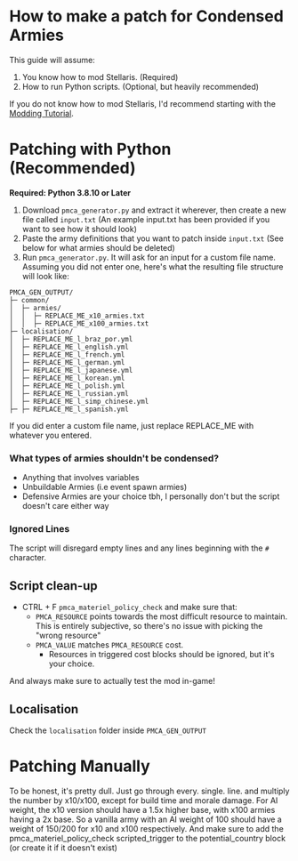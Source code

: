 # How to make a patch for Condensed Armies
This guide will assume:
1. You know how to mod Stellaris. (Required)
2. How to run Python scripts. (Optional, but heavily recommended)

If you do not know how to mod Stellaris, I'd recommend starting with the [Modding Tutorial](https://stellaris.paradoxwikis.com/Modding_tutorial).

# Patching with Python (Recommended)
**Required: Python 3.8.10 or Later**

1. Download `pmca_generator.py` and extract it wherever, then create a new file called `input.txt` (An example input.txt has been provided if you want to see how it should look)
2. Paste the army definitions that you want to patch inside `input.txt` (See below for what armies should be deleted)
3. Run `pmca_generator.py`. It will ask for an input for a custom file name. Assuming you did not enter one, here's what the resulting file structure will look like:
```
PMCA_GEN_OUTPUT/
├─ common/
│  ├─ armies/
│  │  ├─ REPLACE_ME_x10_armies.txt
│  │  ├─ REPLACE_ME_x100_armies.txt
├─ localisation/
│  ├─ REPLACE_ME_l_braz_por.yml
│  ├─ REPLACE_ME_l_english.yml
│  ├─ REPLACE_ME_l_french.yml
│  ├─ REPLACE_ME_l_german.yml
│  ├─ REPLACE_ME_l_japanese.yml
│  ├─ REPLACE_ME_l_korean.yml
│  ├─ REPLACE_ME_l_polish.yml
│  ├─ REPLACE_ME_l_russian.yml
│  ├─ REPLACE_ME_l_simp_chinese.yml
├─ ├─ REPLACE_ME_l_spanish.yml
```
If you did enter a custom file name, just replace REPLACE_ME with whatever you entered.

### What types of armies shouldn't be condensed? ###
- Anything that involves variables
- Unbuildable Armies (i.e event spawn armies)
- Defensive Armies are your choice tbh, I personally don't but the script doesn't care either way

### Ignored Lines ###
The script will disregard empty lines and any lines beginning with the `#` character.

## Script clean-up
* CTRL + F `pmca_materiel_policy_check` and make sure that:
  * `PMCA_RESOURCE` points towards the most difficult resource to maintain. This is entirely subjective, so there's no issue with picking the "wrong resource"
  * `PMCA_VALUE` matches `PMCA_RESOURCE` cost.
    * Resources in triggered cost blocks should be ignored, but it's your choice.


And always make sure to actually test the mod in-game!

## Localisation
Check the `localisation` folder inside `PMCA_GEN_OUTPUT`
 
# Patching Manually
To be honest, it's pretty dull. Just go through every. single. line. and multiply the number by x10/x100, except for build time and morale damage.
For AI weight, the x10 version should have a 1.5x higher base, with x100 armies having a 2x base. So a vanilla army with an AI weight of 100 should have a weight of 150/200 for x10 and x100 respectively.
And make sure to add the pmca_materiel_policy_check scripted_trigger to the potential_country block (or create it if it doesn't exist)